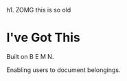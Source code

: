 h1. ZOMG this is so old

# I've Got This

Built on B E M N.

Enabling users to document belongings.

